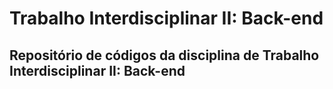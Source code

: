 <h1>Trabalho Interdisciplinar II: Back-end</h1>
<h2>Repositório de códigos da disciplina de Trabalho Interdisciplinar II: Back-end</h2>
